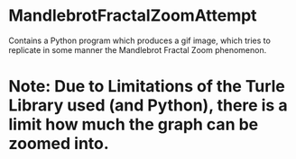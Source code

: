 # MandlebrotFractalZoomAttempt
Contains a Python program which produces a gif image, which tries to replicate in some manner the Mandlebrot Fractal Zoom phenomenon. 

# Note: Due to Limitations of the Turle Library used (and Python), there is a limit how much the graph can be zoomed into.
